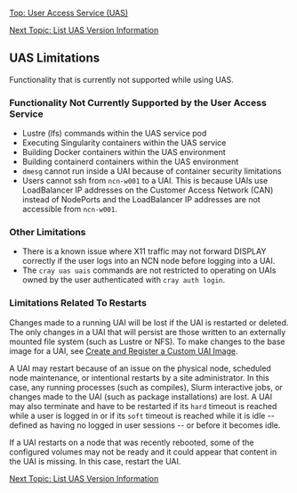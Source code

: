 [Top: User Access Service (UAS)](User_Access_Service_UAS.md)

[Next Topic: List UAS Version Information](List_UAS_Information.md)

## UAS Limitations

Functionality that is currently not supported while using UAS.

### Functionality Not Currently Supported by the User Access Service

-   Lustre \(lfs\) commands within the UAS service pod
-   Executing Singularity containers within the UAS service
-   Building Docker containers within the UAS environment
-   Building containerd containers within the UAS environment
-   `dmesg` cannot run inside a UAI because of container security limitations
-   Users cannot ssh from `ncn-w001` to a UAI. This is because UAIs use LoadBalancer IP addresses on the Customer Access Network \(CAN\) instead of NodePorts and the LoadBalancer IP addresses are not accessible from `ncn-w001`.

### Other Limitations

-   There is a known issue where X11 traffic may not forward DISPLAY correctly if the user logs into an NCN node before logging into a UAI.
-   The `cray uas uais` commands are not restricted to operating on UAIs owned by the user authenticated with `cray auth login`.

### Limitations Related To Restarts

Changes made to a running UAI will be lost if the UAI is restarted or deleted. The only changes in a UAI that will persist are those written to an externally mounted file system \(such as Lustre or NFS\). To make changes to the base image for a UAI, see [Create and Register a Custom UAI Image](Create_and_Register_a_Custom_UAI_Image.md).

A UAI may restart because of an issue on the physical node, scheduled node maintenance, or intentional restarts by a site administrator. In this case, any running processes \(such as compiles\), Slurm interactive jobs, or changes made to the UAI \(such as package installations\) are lost.  A UAI may also terminate and have to be restarted if its `hard` timeout is reached while a user is logged in or if its `soft` timeout is reached while it is idle -- defined as having no logged in user sessions -- or before it becomes idle.

If a UAI restarts on a node that was recently rebooted, some of the configured volumes may not be ready and it could appear that content in the UAI is missing. In this case, restart the UAI.

[Next Topic: List UAS Version Information](List_UAS_Information.md)
